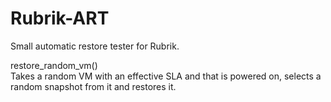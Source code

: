 # Rubrik-ART
Small automatic restore tester for Rubrik.

restore_random_vm()<br>
Takes a random VM with an effective SLA and that is powered on, selects a random snapshot from it and restores it.
